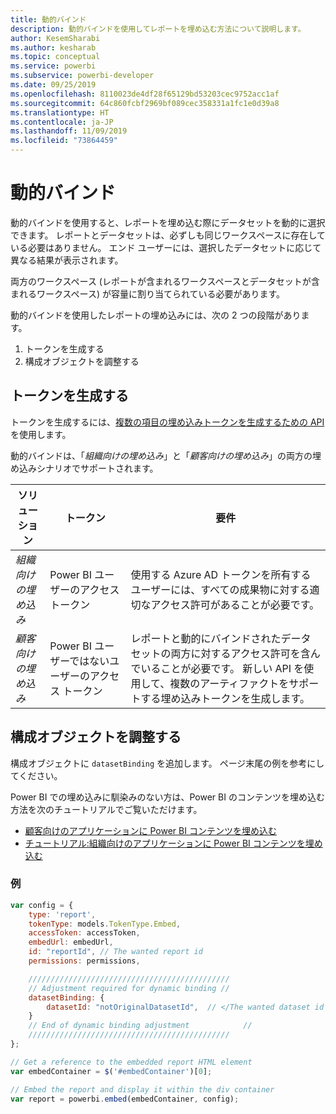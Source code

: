 ```yaml
---
title: 動的バインド
description: 動的バインドを使用してレポートを埋め込む方法について説明します。
author: KesemSharabi
ms.author: kesharab
ms.topic: conceptual
ms.service: powerbi
ms.subservice: powerbi-developer
ms.date: 09/25/2019
ms.openlocfilehash: 8110023de4df28f65129bd53203cec9752acc1af
ms.sourcegitcommit: 64c860fcbf2969bf089cec358331a1fc1e0d39a8
ms.translationtype: HT
ms.contentlocale: ja-JP
ms.lasthandoff: 11/09/2019
ms.locfileid: "73864459"
---
```

# <a name="dynamic-binding"></a>動的バインド

動的バインドを使用すると、レポートを埋め込む際にデータセットを動的に選択できます。 レポートとデータセットは、必ずしも同じワークスペースに存在している必要はありません。 エンド ユーザーには、選択したデータセットに応じて異なる結果が表示されます。

両方のワークスペース (レポートが含まれるワークスペースとデータセットが含まれるワークスペース) が容量に割り当てられている必要があります。

動的バインドを使用したレポートの埋め込みには、次の 2 つの段階があります。
1. トークンを生成する
2. 構成オブジェクトを調整する

## <a name="generating-a-token"></a>トークンを生成する
トークンを生成するには、[複数の項目の埋め込みトークンを生成するための API](embed-sample-for-customers.md#multiEmbedToken) を使用します。

動的バインドは、「*組織向けの埋め込み*」と「*顧客向けの埋め込み*」の両方の埋め込みシナリオでサポートされます。

| ソリューション                   | トークン                               | 要件                                                                                                                                                  |
|---------------------------------|-------------------------------------|---------------------------------------------------------------------------------------------------------------------------------------------------------------|
| *組織向けの埋め込み* | Power BI ユーザーのアクセス トークン     | 使用する Azure AD トークンを所有するユーザーには、すべての成果物に対する適切なアクセス許可があることが必要です。                                                                    |
| *顧客向けの埋め込み*    | Power BI ユーザーではないユーザーのアクセス トークン | レポートと動的にバインドされたデータセットの両方に対するアクセス許可を含んでいることが必要です。 新しい API を使用して、複数のアーティファクトをサポートする埋め込みトークンを生成します。 |

## <a name="adjusting-the-config-object"></a>構成オブジェクトを調整する
構成オブジェクトに `datasetBinding` を追加します。 ページ末尾の例を参考にしてください。

Power BI での埋め込みに馴染みのない方は、Power BI のコンテンツを埋め込む方法を次のチュートリアルでご覧いただけます。
* [顧客向けのアプリケーションに Power BI コンテンツを埋め込む](embed-sample-for-customers.md)
* [チュートリアル:組織向けのアプリケーションに Power BI コンテンツを埋め込む](embed-sample-for-your-organization.md)

 ### <a name="example"></a>例
```javascript
var config = {
    type: 'report',
    tokenType: models.TokenType.Embed,
    accessToken: accessToken,
    embedUrl: embedUrl,
    id: "reportId", // The wanted report id
    permissions: permissions,

    /////////////////////////////////////////////
    // Adjustment required for dynamic binding //
    datasetBinding: {
        datasetId: "notOriginalDatasetId",  // </The wanted dataset id
    }
    // End of dynamic binding adjustment            //
    /////////////////////////////////////////////
};

// Get a reference to the embedded report HTML element
var embedContainer = $('#embedContainer')[0];

// Embed the report and display it within the div container
var report = powerbi.embed(embedContainer, config);
```